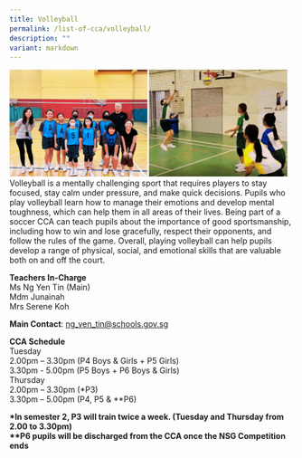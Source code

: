 ```yaml
---
title: Volleyball
permalink: /list-of-cca/volleyball/
description: ""
variant: markdown
---
```

![](/images/CCAs/2023_VolleyballCCA_GIF__1_.gif)
Volleyball is a mentally challenging sport that requires players to stay focused, stay calm under pressure, and make quick decisions. Pupils who play volleyball learn how to manage their emotions and develop mental toughness, which can help them in all areas of their lives. Being part of a soccer CCA can teach pupils about the importance of good sportsmanship, including how to win and lose gracefully, respect their opponents, and follow the rules of the game. Overall, playing volleyball can help pupils develop a range of physical, social, and emotional skills that are valuable both on and off the court.

**Teachers In-Charge**
<br>Ms Ng Yen Tin (Main)
<br>Mdm Junainah
<br>Mrs Serene Koh

**Main Contact**: ng_yen_tin@schools.gov.sg

**CCA Schedule**
<br>Tuesday
<br>2.00pm – 3.30pm (P4 Boys &amp; Girls + P5 Girls)
<br>3.30pm - 5.00pm (P5 Boys + P6 Boys &amp; Girls)
<br>Thursday
<br>2.00pm – 3.30pm (*P3)
<br>3.30pm – 5.00pm (P4, P5 &amp; **P6)


**\*In semester 2, P3 will train twice a week. (Tuesday and Thursday from 2.00 to 3.30pm)**
<br>**\*\*P6 pupils will be discharged from the CCA once the NSG Competition ends**
